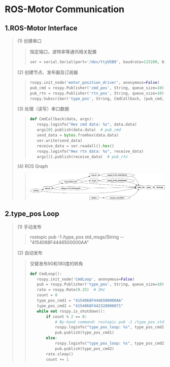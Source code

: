 # ROS-Motor Communication

## 1.ROS-Motor Interface
> (1) 创建串口
>> 指定端口，波特率等通讯相关配置
>>```python
>>ser = serial.Serial(port='/dev/ttyUSB0', baudrate=115200, bytesize=8, parity='N', stopbits=1, timeout=2, rtscts=True, dsrdtr=True)
>>```
> (2) 创建节点、发布器及订阅器
>>```python
>> rospy.init_node('motor_position_driver', anonymous=False)
>>pub_cmd = rospy.Publisher('cmd_pos', String, queue_size=10)
>>pub_rtn = rospy.Publisher('rtn_pos', String, queue_size=10)
>>rospy.Subscriber('type_pos', String, CmdCallback, (pub_cmd, pub_rtn), queue_size=10)
>>```
> (3) 处理（读写）串口数据
>>```python
>>def CmdCallback(data, args):
>>    rospy.loginfo("Hex cmd data: %s", data.data)
>>    args[0].publish(data.data)  # pub_cmd
>>    send_data = bytes.fromhex(data.data)
>>    ser.write(send_data)
>>    receive_data = ser.readall().hex()
>>    rospy.loginfo("Hex rtn data: %s", receive_data)
>>    args[1].publish(receive_data)  # pub_rtn
>>```
> (4) ROS Graph
>> ![avatar](./rosgraph_ros_motor_comm.png)

## 2.type_pos Loop
> (1) 手动发布
>> rostopic pub -1 /type_pos std_msgs/String -- "4154068F4446500000AA"
>>
> (2) 自动发布
>> 交替发布90和180度的转角
>>```python
>>def CmdLoop():
>>    rospy.init_node('CmdLoop', anonymous=False)
>>    pub = rospy.Publisher('type_pos', String, queue_size=10)
>>    rate = rospy.Rate(0.25)  # 2Hz
>>    count = 0
>>    type_pos_cmd1 = "4154068F4446500000AA"
>>    type_pos_cmd2 = "4154068F442328000071"
>>    while not rospy.is_shutdown():
>>        if count % 2 == 0:
>>            # By-hand command: rostopic pub -1 /type_pos std_msgs/String -- "4154068F4446500000AA"
>>            rospy.loginfo("type_pos_loop: %s", type_pos_cmd1)
>>            pub.publish(type_pos_cmd1)
>>        else:
>>            rospy.loginfo("type_pos_loop: %s", type_pos_cmd2)
>>            pub.publish(type_pos_cmd2)
>>        rate.sleep()
>>        count += 1
>>```
